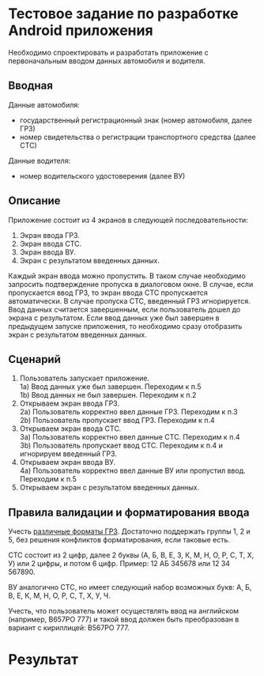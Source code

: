 # Тестовое задание по разработке Android приложения

Необходимо спроектировать и разработать приложение с первоначальным вводом данных автомобиля и водителя.

## Вводная

Данные автомобиля:
- государственный регистрационный знак (номер автомобиля, далее ГРЗ)
- номер свидетельства о регистрации транспортного средства (далее СТС)

Данные водителя:
- номер водительского удостоверения (далее ВУ)

## Описание

Приложение состоит из 4 экранов в следующей последовательности:
1. Экран ввода ГРЗ.
2. Экран ввода СТС.
3. Экран ввода ВУ.
4. Экран с результатом введенных данных.

Каждый экран ввода можно пропустить. В таком случае необходимо запросить подтверждение пропуска в диалоговом окне. В случае, если пропускается ввод ГРЗ, то экран ввода СТС пропускается автоматически. В случае пропуска СТС, введенный ГРЗ игнорируется. Ввод данных считается завершенным, если пользователь дошел до экрана с результатом. Если ввод данных уже был завершен в предыдущем запуске приложения, то необходимо сразу отобразить экран с результатом введенных данных.

## Сценарий

1. Пользователь запускает приложение.  
   1a) Ввод данных уже был завершен. Переходим к п.5  
   1b) Ввод данных не был завершен. Переходим к п.2
2. Открываем экран ввода ГРЗ.  
   2a) Пользователь корректно ввел данные ГРЗ. Переходим к п.3  
   2b) Пользователь пропускает ввод ГРЗ. Переходим к п.4
3. Открываем экран ввода СТС.  
   3a) Пользователь корректно ввел данные СТС. Переходим к п.4  
   3b) Пользователь пропускает ввод СТС. Переходим к п.4 и игнорируем введенный ГРЗ.
4. Открываем экран ввода ВУ.  
   4a) Пользователь корректно ввел данные ВУ или пропустил ввод. Переходим к п.5
5. Открываем экран с результатом введенных данных.

## Правила валидации и форматирования ввода

Учесть [различные форматы ГРЗ](https://ru.wikipedia.org/wiki/%D0%A0%D0%B5%D0%B3%D0%B8%D1%81%D1%82%D1%80%D0%B0%D1%86%D0%B8%D0%BE%D0%BD%D0%BD%D1%8B%D0%B5_%D0%B7%D0%BD%D0%B0%D0%BA%D0%B8_%D1%82%D1%80%D0%B0%D0%BD%D1%81%D0%BF%D0%BE%D1%80%D1%82%D0%BD%D1%8B%D1%85_%D1%81%D1%80%D0%B5%D0%B4%D1%81%D1%82%D0%B2_%D0%B2_%D0%A0%D0%BE%D1%81%D1%81%D0%B8%D0%B8). Достаточно поддержать группы 1, 2 и 5, без решения конфликтов форматирования, если таковые есть.

СТС состоит из 2 цифр, далее 2 буквы (А, Б, В, Е, З, К, М, Н, О, Р, С, Т, Х, У) или 2 цифры, и потом 6 цифр. Пример: 12 АБ 345678 или 12 34 567890.

ВУ аналогично СТС, но имеет следующий набор возможных букв: А, Б, В, Е, К, М, Н, О, Р, С, Т, Х, У, Ч.

Учесть, что пользователь может осуществлять ввод на английском (например, B657PO 777) и такой ввод должен быть преобразован в вариант с кириллицей: В567РО 777.

# Результат